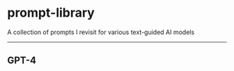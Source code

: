# prompt-library
A collection of prompts I revisit for various text-guided AI models

--- 
## GPT-4
